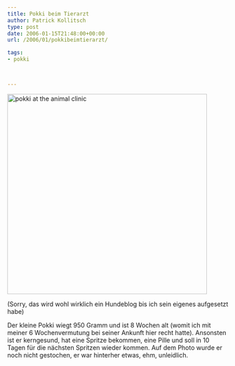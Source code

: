 ```yaml
---
title: Pokki beim Tierarzt
author: Patrick Kollitsch
type: post
date: 2006-01-15T21:48:00+00:00
url: /2006/01/pokkibeimtierarzt/

tags:
- pokki



---
```

[<img width="455" src="//static.flickr.com/38/87186723_4b00b770da.jpg" alt="pokki at the animal clinic" />][1]

(Sorry, das wird wohl wirklich ein Hundeblog bis ich sein eigenes aufgesetzt habe)

Der kleine Pokki wiegt 950 Gramm und ist 8 Wochen alt (womit ich mit meiner 6 Wochenvermutung bei seiner Ankunft hier recht hatte). Ansonsten ist er kerngesund, hat eine Spritze bekommen, eine Pille und soll in 10 Tagen für die nächsten Spritzen wieder kommen. Auf dem Photo wurde er noch nicht gestochen, er war hinterher etwas, ehm, unleidlich.

 [1]: http://www.flickr.com/photos/schreibblogade/87186723/ "pokki at the animal clinic"
